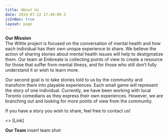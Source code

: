 ```yaml
---
title: About Us
date: 2019-07-22 17:49:00 Z
isInNav: true
layout: page
---
```


**Our Mission**
<br>The Wittle project is focused on the conversation of mental health and how each individual has their own unique experience to share. We believe the action of sharing stories about mental health issues will help to destigmatize them. Our team at Embreate is collecting points of view to create a resource for those that suffer from mental illness, and for those who still don’t fully understand it or wish to learn more. 

Our second goal is to take stories told to us by the community and transform them into playable experiences. Each small game will represent the story of one individual. Currently, we have been working with local Toronto comedians as they express their own experiences. However, we are branching out and looking for more points of view from the community. 

If you have a story you wish to share, feel free to contact us! 

<<Share Your Story>> [Link] 


**Our Team**
insert team shot